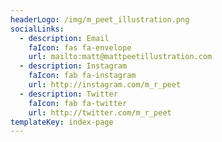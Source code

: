 ```yaml
---
headerLogo: /img/m_peet_illustration.png
socialLinks:
  - description: Email
    faIcon: fas fa-envelope
    url: mailto:matt@mattpeetillustration.com
  - description: Instagram
    faIcon: fab fa-instagram
    url: http://instagram.com/m_r_peet
  - description: Twitter
    faIcon: fab fa-twitter
    url: http://twitter.com/m_r_peet
templateKey: index-page
---
```


